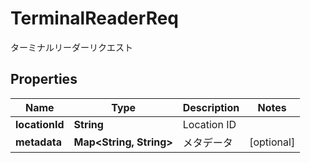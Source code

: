 

# TerminalReaderReq

ターミナルリーダーリクエスト
## Properties

Name | Type | Description | Notes
------------ | ------------- | ------------- | -------------
**locationId** | **String** | Location ID | 
**metadata** | **Map&lt;String, String&gt;** | メタデータ |  [optional]



